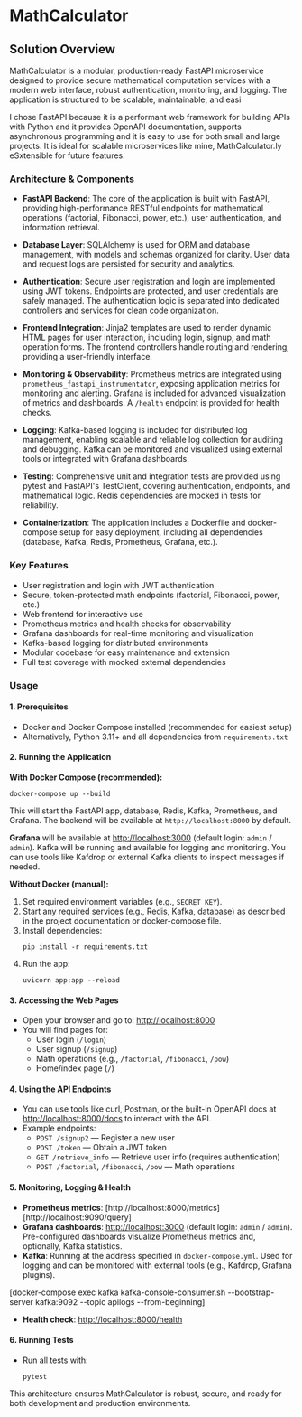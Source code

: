 # MathCalculator

## Solution Overview

MathCalculator is a modular, production-ready FastAPI microservice designed to provide secure mathematical computation services with a modern web interface, robust authentication, monitoring, and logging. The application is structured to be scalable, maintainable, and easi

I chose FastAPI because it is a performant web framework for building APIs with Python and it provides OpenAPI documentation, supports asynchronous programming and it is easy to use for both small and large projects. It is ideal for scalable microservices like mine, MathCalculator.ly eSxtensible for future features.


### Architecture & Components

- **FastAPI Backend**: The core of the application is built with FastAPI, providing high-performance RESTful endpoints for mathematical operations (factorial, Fibonacci, power, etc.), user authentication, and information retrieval.

- **Database Layer**: SQLAlchemy is used for ORM and database management, with models and schemas organized for clarity. User data and request logs are persisted for security and analytics.

- **Authentication**: Secure user registration and login are implemented using JWT tokens. Endpoints are protected, and user credentials are safely managed. The authentication logic is separated into dedicated controllers and services for clean code organization.

- **Frontend Integration**: Jinja2 templates are used to render dynamic HTML pages for user interaction, including login, signup, and math operation forms. The frontend controllers handle routing and rendering, providing a user-friendly interface.

- **Monitoring & Observability**: Prometheus metrics are integrated using `prometheus_fastapi_instrumentator`, exposing application metrics for monitoring and alerting. Grafana is included for advanced visualization of metrics and dashboards. A `/health` endpoint is provided for health checks.

- **Logging**: Kafka-based logging is included for distributed log management, enabling scalable and reliable log collection for auditing and debugging. Kafka can be monitored and visualized using external tools or integrated with Grafana dashboards.

- **Testing**: Comprehensive unit and integration tests are provided using pytest and FastAPI's TestClient, covering authentication, endpoints, and mathematical logic. Redis dependencies are mocked in tests for reliability.

- **Containerization**: The application includes a Dockerfile and docker-compose setup for easy deployment, including all dependencies (database, Kafka, Redis, Prometheus, Grafana, etc.).


### Key Features

- User registration and login with JWT authentication
- Secure, token-protected math endpoints (factorial, Fibonacci, power, etc.)
- Web frontend for interactive use
- Prometheus metrics and health checks for observability
- Grafana dashboards for real-time monitoring and visualization
- Kafka-based logging for distributed environments
- Modular codebase for easy maintenance and extension
- Full test coverage with mocked external dependencies


### Usage


#### 1. Prerequisites

- Docker and Docker Compose installed (recommended for easiest setup)
- Alternatively, Python 3.11+ and all dependencies from `requirements.txt`

#### 2. Running the Application

**With Docker Compose (recommended):**

```
docker-compose up --build
```

This will start the FastAPI app, database, Redis, Kafka, Prometheus, and Grafana. The backend will be available at `http://localhost:8000` by default.


**Grafana** will be available at [http://localhost:3000](http://localhost:3000) (default login: `admin` / `admin`).
Kafka will be running and available for logging and monitoring. You can use tools like Kafdrop or external Kafka clients to inspect messages if needed.

**Without Docker (manual):**

1. Set required environment variables (e.g., `SECRET_KEY`).
2. Start any required services (e.g., Redis, Kafka, database) as described in the project documentation or docker-compose file.
3. Install dependencies:
   ```
   pip install -r requirements.txt
   ```
4. Run the app:
   ```
   uvicorn app:app --reload
   ```

#### 3. Accessing the Web Pages

- Open your browser and go to: [http://localhost:8000](http://localhost:8000)
- You will find pages for:
  - User login (`/login`)
  - User signup (`/signup`)
  - Math operations (e.g., `/factorial`, `/fibonacci`, `/pow`)
  - Home/index page (`/`)

#### 4. Using the API Endpoints

- You can use tools like curl, Postman, or the built-in OpenAPI docs at [http://localhost:8000/docs](http://localhost:8000/docs) to interact with the API.
- Example endpoints:
  - `POST /signup2` — Register a new user
  - `POST /token` — Obtain a JWT token
  - `GET /retrieve_info` — Retrieve user info (requires authentication)
  - `POST /factorial`, `/fibonacci`, `/pow` — Math operations


#### 5. Monitoring, Logging & Health

- **Prometheus metrics**: [http://localhost:8000/metrics]
[http://localhost:9090/query]
- **Grafana dashboards**: [http://localhost:3000](http://localhost:3000) (default login: `admin` / `admin`). Pre-configured dashboards visualize Prometheus metrics and, optionally, Kafka statistics.
- **Kafka**: Running at the address specified in `docker-compose.yml`. Used for logging and can be monitored with external tools (e.g., Kafdrop, Grafana plugins).

[docker-compose exec kafka kafka-console-consumer.sh --bootstrap-server kafka:9092 --topic apilogs --from-beginning]


- **Health check**: [http://localhost:8000/health](http://localhost:8000/health)

#### 6. Running Tests

- Run all tests with:
  ```
  pytest
  ```

This architecture ensures MathCalculator is robust, secure, and ready for both development and production environments.
